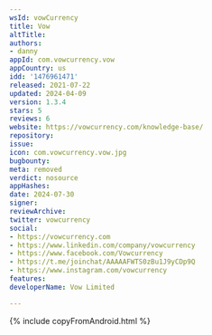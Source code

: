 ```yaml
---
wsId: vowCurrency
title: Vow
altTitle: 
authors:
- danny
appId: com.vowcurrency.vow
appCountry: us
idd: '1476961471'
released: 2021-07-22
updated: 2024-04-09
version: 1.3.4
stars: 5
reviews: 6
website: https://vowcurrency.com/knowledge-base/
repository: 
issue: 
icon: com.vowcurrency.vow.jpg
bugbounty: 
meta: removed
verdict: nosource
appHashes: 
date: 2024-07-30
signer: 
reviewArchive: 
twitter: vowcurrency
social:
- https://vowcurrency.com
- https://www.linkedin.com/company/vowcurrency
- https://www.facebook.com/Vowcurrency
- https://t.me/joinchat/AAAAAFWTS0zBu1J9yCDp9Q
- https://www.instagram.com/vowcurrency
features: 
developerName: Vow Limited

---
```


{% include copyFromAndroid.html %}
